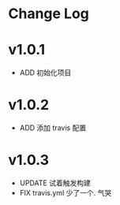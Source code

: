 # Change Log

# v1.0.1

- ADD 初始化项目

# v1.0.2

- ADD 添加 travis 配置

# v1.0.3

- UPDATE 试着触发构建
- FIX travis.yml 少了一个. 气哭
